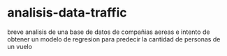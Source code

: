 # analisis-data-traffic
breve analisis de una base de datos de compañias aereas e intento de obtener un modelo de regresion para predecir la cantidad de personas de un vuelo
